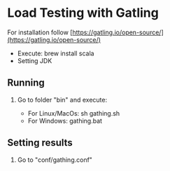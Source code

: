 # Load Testing with Gatling
For installation follow [https://gatling.io/open-source/](https://gatling.io/open-source/)

- Execute: brew  install scala
- Setting JDK

## Running 
 
1. Go to folder "bin" and execute:

	- For Linux/MacOs: sh gathing.sh
	- For Windows: gathing.bat

## Setting results
 1. Go to "conf/gathing.conf"

